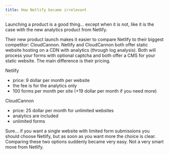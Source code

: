 ```yaml
---
title: How Netlify became irrelevant
---
```


Launching a product is a good thing... except when it is not, like it is the case with the new analytics product from Netlify. 

Their new product launch makes it easier to compare Netlify to their biggest competitor: CloudCannon. Netlify and CloudCannon both offer static website hosting on a CDN with analytics (through log analysis). Both will process your forms with optional captcha and both offer a CMS for your static website. The main difference is their pricing.

Netlify

- price: 9 dollar per month per website
- the fee is for the analytics only
- 100 forms per month per site (+19 dollar per month if you need more)

CloudCannon

- price: 25 dollar per month for unlimited websites
- analytics are included
- unlimited forms

Sure... if you want a single website with limited form submissions you should choose Netlify, but as soon as you want more the choice is clear. Comparing these two options suddenly became very easy. Not a very smart move from Netlify.